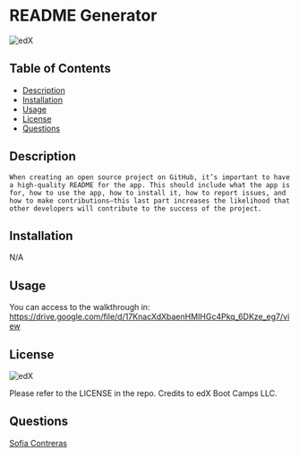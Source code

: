 # README Generator

  ![edX](https://img.shields.io/badge/edX-%2302262B.svg?style=for-the-badge&logo=edX&logoColor=white)

  ## Table of Contents

  - [Description](#description)
   - [Installation](#installation)
   - [Usage](#usage)
   - [License](#license)
   - [Questions](#questions)
    

 ## Description

    When creating an open source project on GitHub, it’s important to have a high-quality README for the app. This should include what the app is for, how to use the app, how to install it, how to report issues, and how to make contributions—this last part increases the likelihood that other developers will contribute to the success of the project.

 ## Installation

  N/A

 ## Usage

  You can access to the walkthrough in: https://drive.google.com/file/d/17KnacXdXbaenHMIHGc4Pkq_6DKze_eg7/view

 ## License

  ![edX](https://img.shields.io/badge/edX-%2302262B.svg?style=for-the-badge&logo=edX&logoColor=white)
       
   Please refer to the LICENSE in the repo. Credits to edX Boot Camps LLC.

 ## Questions

  [Sofia Contreras](https://github.com/ContrerasSofia)

 